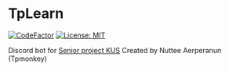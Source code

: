 # TpLearn
[![CodeFactor](https://www.codefactor.io/repository/github/tpmonkey-nuttee/tplearn/badge)](https://www.codefactor.io/repository/github/tpmonkey-nuttee/tplearn)
[![License: MIT](https://img.shields.io/badge/License-MIT-yellow.svg)](https://opensource.org/licenses/MIT)

Discord bot for [Senior project KUS](http://www.academic.kus.ku.ac.th/seniorproject/)
Created by Nuttee Aerperanun (Tpmonkey)
